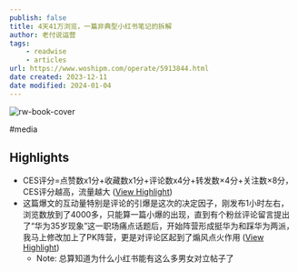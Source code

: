 ```yaml
---
publish: false
title: 4天41万浏览，一篇非典型小红书笔记的拆解
author: 老付说运营
tags:
    - readwise
    - articles
url: https://www.woshipm.com/operate/5913844.html
date created: 2023-12-11
date modified: 2024-01-04
---
```

![rw-book-cover](https://image.woshipm.com/2023/07/07/45438cd8-1c97-11ee-816e-00163e0b5ff3.jpg)

#media

## Highlights
- CES评分=点赞数x1分+收藏数x1分+评论数x4分+转发数×4分+关注数×8分，CES评分越高，流量越大 ([View Highlight](https://read.readwise.io/read/01hhag481jz6ftm9x97tc1a5ag))
- 这篇爆文的互动量特别是评论的引爆是这次的决定因子，刚发布1小时左右，浏览数放到了4000多，只能算一篇小爆的出现，直到有个粉丝评论留言提出了“华为35岁现象”这一职场痛点话题后，开始阵营形成挺华为和踩华为两派，我马上修改加上了PK阵营，更是对评论区起到了煽风点火作用 ([View Highlight](https://read.readwise.io/read/01hhag97ep3wz8c18bpygam5vt))
    - Note: 总算知道为什么小红书能有这么多男女对立帖子了
